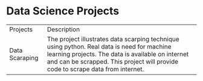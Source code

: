# Data Science Projects 

<table>
<tr>
    <td>Projects</td>
    <td>Description</td>
</tr>
<tr>
    <td>Data Scaraping</td>
    <td>The project illustrates data scarping technique 
    using python. Real data is need for machine learning projects. The data is available on internet and can be scrapped. This project 
    will provide code to scrape data from internet.</td>
</tr>
</table>


